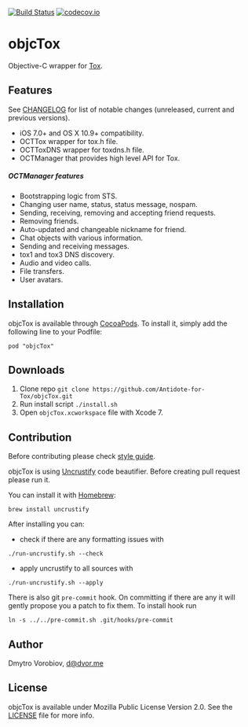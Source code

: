 [![Build Status](https://travis-ci.org/Antidote-for-Tox/objcTox.svg?branch=master)](https://travis-ci.org/Antidote-for-Tox/objcTox) [![codecov.io](http://codecov.io/github/Antidote-for-Tox/objcTox/coverage.svg?branch=master)](http://codecov.io/github/Antidote-for-Tox/objcTox?branch=master)

# objcTox

Objective-C wrapper for [Tox](https://tox.chat/).

## Features

See [CHANGELOG](CHANGELOG.md) for list of notable changes (unreleased, current and previous versions).

- iOS 7.0+ and OS X 10.9+ compatibility.
- OCTTox wrapper for tox.h file.
- OCTToxDNS wrapper for toxdns.h file.
- OCTManager that provides high level API for Tox.

##### OCTManager features

- Bootstrapping logic from STS.
- Changing user name, status, status message, nospam.
- Sending, receiving, removing and accepting friend requests.
- Removing friends.
- Auto-updated and changeable nickname for friend.
- Chat objects with various information.
- Sending and receiving messages.
- tox1 and tox3 DNS discovery.
- Audio and video calls.
- File transfers.
- User avatars.

## Installation

objcTox is available through [CocoaPods](http://cocoapods.org). To install
it, simply add the following line to your Podfile:

    pod "objcTox"

## Downloads

1. Clone repo `git clone https://github.com/Antidote-for-Tox/objcTox.git`
2. Run install script `./install.sh`
3. Open `objcTox.xcworkspace` file with Xcode 7.

## Contribution

Before contributing please check [style guide](objective-c-style-guide.md).

objcTox is using [Uncrustify](http://uncrustify.sourceforge.net/) code beautifier. Before creating pull request please run it.

You can install it with [Homebrew](http://brew.sh/):

```
brew install uncrustify
```

After installing you can:

- check if there are any formatting issues with

```
./run-uncrustify.sh --check
```

- apply uncrustify to all sources with

```
./run-uncrustify.sh --apply
```

There is also git `pre-commit` hook. On committing if there are any it will gently propose you a patch to fix them. To install hook run

```
ln -s ../../pre-commit.sh .git/hooks/pre-commit
```

## Author

Dmytro Vorobiov, d@dvor.me

## License

objcTox is available under Mozilla Public License Version 2.0. See the [LICENSE](LICENSE) file for more info.

